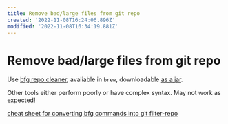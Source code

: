 ```yaml
---
title: Remove bad/large files from git repo
created: '2022-11-08T16:24:06.896Z'
modified: '2022-11-08T16:34:19.881Z'
---
```


# Remove bad/large files from git repo

Use [bfg repo cleaner](https://rtyley.github.io/bfg-repo-cleaner/), avaliable in `brew`, downloadable [as a jar](https://repo1.maven.org/maven2/com/madgag/bfg/1.14.0/bfg-1.14.0.jar).

Other tools either perform poorly or have complex syntax. May not work as expected!

[cheat sheet for converting bfg commands into git filter-repo](https://github.com/newren/git-filter-repo/blob/main/Documentation/converting-from-bfg-repo-cleaner.md#cheat-sheet-conversion-of-examples-from-bfg)
